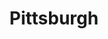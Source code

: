 ---
place: pittsburgh-pa
title: Pittsburgh
states:
  - PA
type: local
x: -79.9958864
y: 40.4406248
wwc: false
---